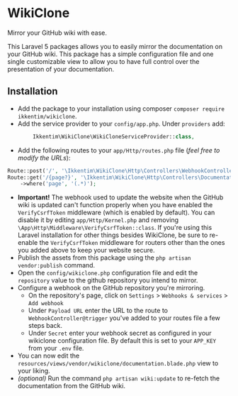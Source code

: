 WikiClone
=========

Mirror your GitHub wiki with ease.

This Laravel 5 packages allows you to easily mirror the documentation on your GitHub wiki.
This package has a simple configuration file and one single customizable view to allow you
to have full control over the presentation of your documentation.

Installation
------------

- Add the package to your installation using composer `composer require ikkentim/wikiclone`.
- Add the service provider to your `config/app.php`. Under `providers` add:

``` php
        Ikkentim\WikiClone\WikiCloneServiceProvider::class,
```

- Add the following routes to your `app/Http/routes.php` file (*feel free to modify the URLs*):


``` php
Route::post('/', '\Ikkentim\WikiClone\Http\Controllers\WebhookController@trigger');
Route::get('/{page?}', '\Ikkentim\WikiClone\Http\Controllers\DocumentationController@index')
    ->where('page', '(.*)');
```

- **Important!** The webhook used to update the website when the GitHub wiki is updated can't function properly when you have enabled the `VerifyCsrfToken` middleware (which is enabled by default). You can disable it by editing `app/Http/Kernel.php` and removing `\App\Http\Middleware\VerifyCsrfToken::class`. If you're using this Laravel installation for other things besides WikiClone, be sure to re-enable the `VerifyCsrfToken` middleware for routers other than the ones you added above to keep your website secure.
- Publish the assets from this package using the `php artisan vendor:publish` command.
- Open the `config/wikiclone.php` configuration file and edit the `repository` value to the github repository you intend to mirror.
- Configure a webhook on the GitHub repository you're mirroring. 
  - On the repository's page, click on `Settings` > `Webhooks & services` > `Add webhook`
  - Under `Payload URL` enter the URL to the route to `WebhookController@trigger` you've added to your routes file a few steps back.
  - Under `Secret` enter your webhook secret as configured in your wikiclone configuration file. By default this is set to your `APP_KEY` from your `.env` file.
- You can now edit the `resources/views/vendor/wikiclone/documentation.blade.php` view to your liking.
- *(optional)* Run the command `php artisan wiki:update` to re-fetch the documentation from the GitHub wiki.
